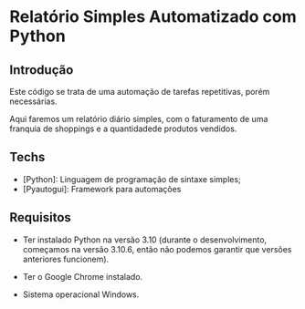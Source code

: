 # Relatório Simples Automatizado com Python

## Introdução

Este código se trata de uma automação de tarefas repetitivas, porém necessárias.

Aqui faremos um relatório diário simples, com o faturamento de uma franquia de shoppings e a quantidadede produtos vendidos.


## Techs
 
* [Python]: Linguagem de programação de sintaxe simples;
* [Pyautogui]: Framework para automações


## Requisitos

* Ter instalado Python na versão 3.10 (durante o desenvolvimento, começamos na versão 3.10.6, então não podemos garantir que versões anteriores funcionem).

* Ter o Google Chrome instalado.

* Sistema operacional Windows.
